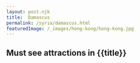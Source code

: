 ```yaml
---
layout: post.njk
title:  Damascus
permalink: /syria/damascus.html
featuredImage: /_images/hong-kong/hong-kong.jpg
---
```

## Must see attractions in {{title}}